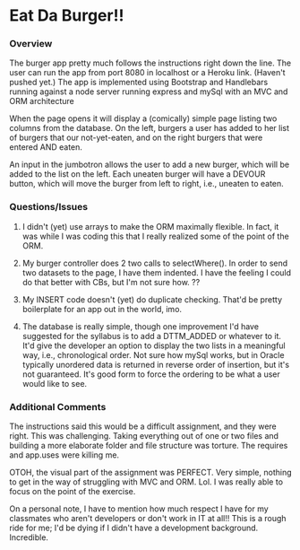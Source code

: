 # Eat Da Burger!!

### Overview

The burger app pretty much follows the instructions right down the line. The user can run the app from port 8080 in localhost or a Heroku link. (Haven't pushed yet.) The app is implemented using Bootstrap and Handlebars running against a node server running express and mySql with an MVC and ORM architecture 

When the page opens it will display a (comically) simple page listing two columns from the database. On the left, burgers a user has added to her list of burgers that our not-yet-eaten, and on the right burgers that were entered AND eaten. 

An input in the jumbotron allows the user to add a new burger, which will be added to the list on the left. Each uneaten burger will have a DEVOUR button, which will move the burger from left to right, i.e., uneaten to eaten. 

### Questions/Issues

1) I didn't (yet) use arrays to make the ORM maximally flexible. In fact, it was while I was coding this that I really realized some of the point of the ORM. 

2) My burger controller does 2 two calls to selectWhere(). In order to send two datasets to the page, I have them indented. I have the feeling I could do that better with CBs, but I'm not sure how. ?? 

3) My INSERT code doesn't (yet) do duplicate checking. That'd be pretty boilerplate for an app out in the world, imo. 

4) The database is really simple, though one improvement I'd have suggested for the syllabus is to add a DTTM_ADDED or whatever to it. It'd give the developer an option to display the two lists in a meaningful way, i.e., chronological order. Not sure how mySql works, but in Oracle typically unordered data is returned in reverse order of insertion, but it's not guaranteed. It's good form to force the ordering to be what a user would like to see. 

### Additional Comments

The instructions said this would be a difficult assignment, and they were right. This was challenging. Taking everything out of one or two files and building a more elaborate folder and file structure was torture. The requires and app.uses were killing me.

OTOH, the visual part of the assignment was PERFECT. Very simple, nothing to get in the way of struggling with MVC and ORM. Lol. I was really able to focus on the point of the exercise. 

On a personal note, I have to mention how much respect I have for my classmates who aren't developers or don't work in IT at all!! This is a rough ride for me; I'd be dying if I didn't have a development background. Incredible.  


